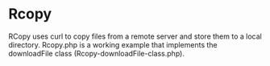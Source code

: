 # Rcopy
RCopy uses curl to copy files from a remote server and store them to a local directory.
Rcopy.php is a working example that implements the downloadFile class (Rcopy-downloadFile-class.php).
